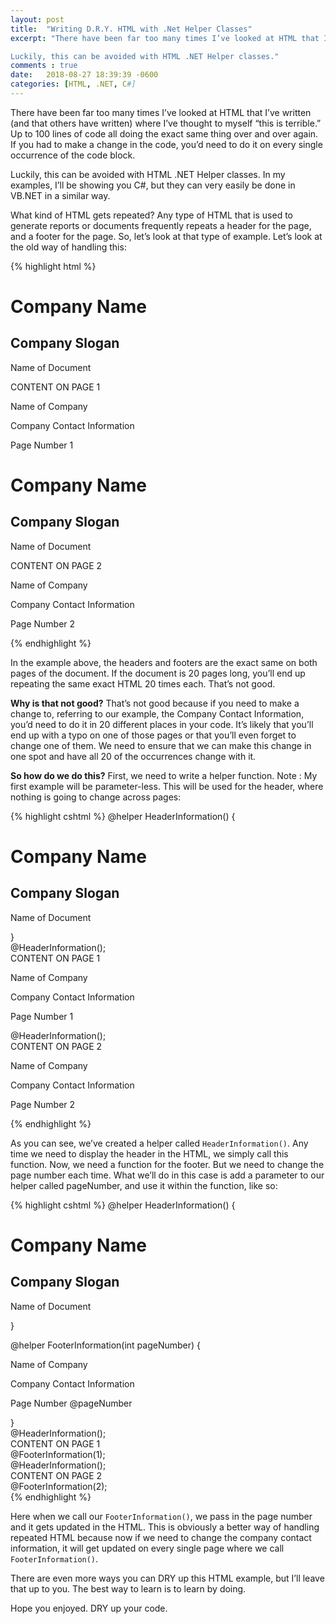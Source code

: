 ```yaml
---
layout: post
title:  "Writing D.R.Y. HTML with .Net Helper Classes"
excerpt: "There have been far too many times I’ve looked at HTML that I’ve written (and that others have written) where I’ve thought to myself “this is terrible.” Up to 100 lines of code all doing the exact same thing over and over again. If you had to make a change in the code, you’d need to do it on every single occurrence of the code block.

Luckily, this can be avoided with HTML .NET Helper classes."
comments : true
date:   2018-08-27 18:39:39 -0600
categories: [HTML, .NET, C#]
---
```


There have been far too many times I’ve looked at HTML that I’ve written (and that others have written) where I’ve thought to myself “this is terrible.” Up to 100 lines of code all doing the exact same thing over and over again. If you had to make a change in the code, you’d need to do it on every single occurrence of the code block.

Luckily, this can be avoided with HTML .NET Helper classes. In my examples, I’ll be showing you C#, but they can very easily be done in VB.NET in a similar way.

What kind of HTML gets repeated? Any type of HTML that is used to generate reports or documents frequently repeats a header for the page, and a footer for the page. So, let’s look at that type of example. Let’s look at the old way of handling this:

{% highlight html %}
 <div class="page">
  <div class="header-content">
    <h1>Company Name</h1>
    <h2>Company Slogan</h2>
    <p>Name of Document</p>
  </div>
   
   <div class="content">
      CONTENT ON PAGE 1
   </div>
   
  <div class="footer-content">
    <p>Name of Company</p>
    <div class="contact">Company Contact Information</div>
    <p> Page Number 1 </p>
  </div>
</div>

<div class="page">
  <div class="header-content">
    <h1>Company Name</h1>
    <h2>Company Slogan</h2>
    <p>Name of Document</p>
  </div>
   
   <div class="content">
     CONTENT ON PAGE 2
   </div>
   
  <div class="footer-content">
    <p>Name of Company</p>
    <div class="contact">Company Contact Information</div>
    <p> Page Number 2</p>
  </div>
</div>
{% endhighlight %}

In the example above, the headers and footers are the exact same on both pages of the document. If the document is 20 pages long, you’ll end up repeating the same exact HTML 20 times each. That’s not good.

**Why is that not good?** That’s not good because if you need to make a change to, referring to our example, the Company Contact Information, you’d need to do it in 20 different places in your code. It’s likely that you’ll end up with a typo on one of those pages or that you’ll even forget to change one of them. We need to ensure that we can make this change in one spot and have all 20 of the occurrences change with it.

**So how do we do this?** First, we need to write a helper function. Note : My first example will be parameter-less. This will be used for the header, where nothing is going to change across pages:

{% highlight cshtml %}
 @helper HeaderInformation()
{
   <div class="header-content">
    <h1>Company Name</h1>
    <h2>Company Slogan</h2>
    <p>Name of Document</p>
  </div> 
}

<div class="page">
  @HeaderInformation();
   
   <div class="content">
      CONTENT ON PAGE 1
   </div>
   
  <div class="footer-content">
    <p>Name of Company</p>
    <div class="contact">Company Contact Information</div>
    <p> Page Number 1 </p>
  </div>
</div>

<div class="page">
  @HeaderInformation();
   
   <div class="content">
     CONTENT ON PAGE 2
   </div>
   
  <div class="footer-content">
    <p>Name of Company</p>
    <div class="contact">Company Contact Information</div>
    <p> Page Number 2</p>
  </div>
</div>
{% endhighlight %}

As you can see, we’ve created a helper called `HeaderInformation()`. Any time we need to display the header in the HTML, we simply call this function. Now, we need a function for the footer. But we need to change the page number each time. What we’ll do in this case is add a parameter to our helper called pageNumber, and use it within the function, like so:

{% highlight cshtml %}
@helper HeaderInformation()
{
   <div class="header-content">
    <h1>Company Name</h1>
    <h2>Company Slogan</h2>
    <p>Name of Document</p>
  </div> 
}

@helper FooterInformation(int pageNumber)
{
   <div class="footer-content">
    <p>Name of Company</p>
    <div class="contact">Company Contact Information</div>
    <p> Page Number @pageNumber</p>
  </div>
}

<div class="page">
  @HeaderInformation();
   <div class="content">
      CONTENT ON PAGE 1
   </div>
  @FooterInformation(1);
</div>

<div class="page">
  @HeaderInformation();
   <div class="content">
     CONTENT ON PAGE 2
   </div>
  @FooterInformation(2);
</div>
{% endhighlight %}

Here when we call our `FooterInformation()`, we pass in the page number and it gets updated in the HTML. This is obviously a better way of handling repeated HTML because now if we need to change the company contact information, it will get updated on every single page where we call `FooterInformation()`.

There are even more ways you can DRY up this HTML example, but I’ll leave that up to you. The best way to learn is to learn by doing.

Hope you enjoyed. DRY up your code.